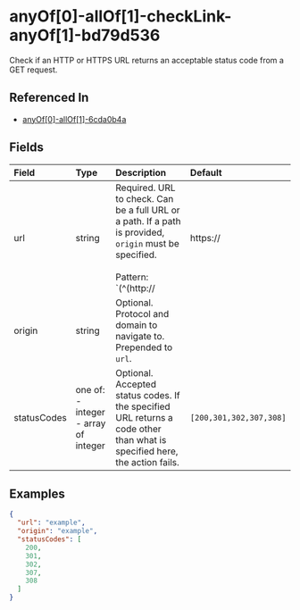
# anyOf[0]-allOf[1]-checkLink-anyOf[1]-bd79d536

Check if an HTTP or HTTPS URL returns an acceptable status code from a GET request.

## Referenced In

- [anyOf[0]-allOf[1]-6cda0b4a](/docs/references/schemas/anyof-0--allof-1--6cda0b4a)

## Fields

Field | Type | Description | Default
:-- | :-- | :-- | :--
url | string | Required. URL to check. Can be a full URL or a path. If a path is provided, `origin` must be specified.<br/><br/>Pattern: `(^(http://|https://|/).*|\$[A-Za-z0-9_]+)` | 
origin | string | Optional. Protocol and domain to navigate to. Prepended to `url`. | 
statusCodes | one of:<br/>- integer<br/>- array of integer | Optional. Accepted status codes. If the specified URL returns a code other than what is specified here, the action fails. | ``[200,301,302,307,308]``

## Examples

```json
{
  "url": "example",
  "origin": "example",
  "statusCodes": [
    200,
    301,
    302,
    307,
    308
  ]
}
```
